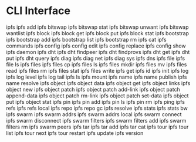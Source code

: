 # CLI Interface

ipfs
ipfs add
ipfs bitswap
ipfs bitswap stat
ipfs bitswap unwant
ipfs bitswap wantlist
ipfs block
ipfs block get
ipfs block put
ipfs block stat
ipfs bootstrap
ipfs bootstrap add
ipfs bootstrap list
ipfs bootstrap rm
ipfs cat
ipfs commands
ipfs config
ipfs config edit
ipfs config replace
ipfs config show
ipfs daemon
ipfs dht
ipfs dht findpeer
ipfs dht findprovs
ipfs dht get
ipfs dht put
ipfs dht query
ipfs diag
ipfs diag net
ipfs diag sys
ipfs dns
ipfs file
ipfs file ls
ipfs files
ipfs files cp
ipfs files ls
ipfs files mkdir
ipfs files mv
ipfs files read
ipfs files rm
ipfs files stat
ipfs files write
ipfs get
ipfs id
ipfs init
ipfs log
ipfs log level
ipfs log tail
ipfs ls
ipfs mount
ipfs name
ipfs name publish
ipfs name resolve
ipfs object
ipfs object data
ipfs object get
ipfs object links
ipfs object new
ipfs object patch
ipfs object patch add-link
ipfs object patch append-data
ipfs object patch rm-link
ipfs object patch set-data
ipfs object put
ipfs object stat
ipfs pin
ipfs pin add
ipfs pin ls
ipfs pin rm
ipfs ping
ipfs refs
ipfs refs local
ipfs repo
ipfs repo gc
ipfs resolve
ipfs stats
ipfs stats bw
ipfs swarm
ipfs swarm addrs
ipfs swarm addrs local
ipfs swarm connect
ipfs swarm disconnect
ipfs swarm filters
ipfs swarm filters add
ipfs swarm filters rm
ipfs swarm peers
ipfs tar
ipfs tar add
ipfs tar cat
ipfs tour
ipfs tour list
ipfs tour next
ipfs tour restart
ipfs update
ipfs version
